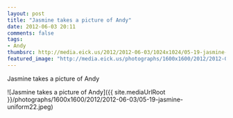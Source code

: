 ```yaml
---
layout: post
title: "Jasmine takes a picture of Andy"
date: 2012-06-03 20:11
comments: false
tags: 
- Andy
thumbsrc: http://media.eick.us/2012/2012-06-03/1024x1024/05-19-jasmine-uniform22.jpeg
featured_image: "http://media.eick.us/photographs/1600x1600/2012/2012-06-03/05-19-jasmine-uniform22.jpeg"
---
```

Jasmine takes a picture of Andy



![Jasmine takes a picture of Andy]({{ site.mediaUrlRoot }}/photographs/1600x1600/2012/2012-06-03/05-19-jasmine-uniform22.jpeg)


